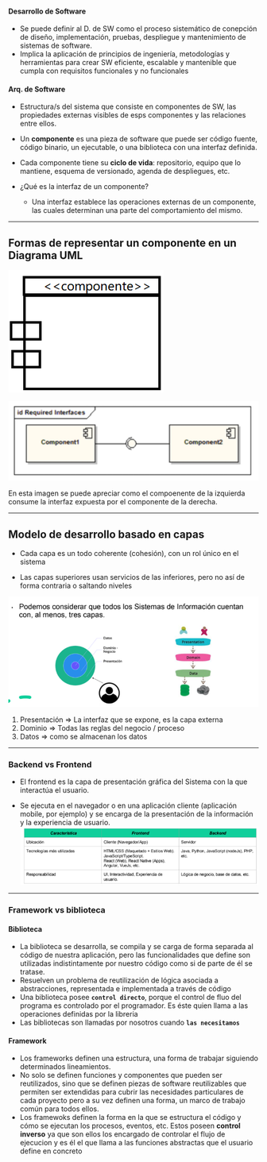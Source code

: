 
#### Desarrollo de Software
* Se puede definir al D. de SW como el proceso sistemático de conepción de diseño, implementación, pruebas, despliegue  y mantenimiento de sistemas de software.
* Implica la aplicación de principios de ingeniería, metodologías y herramientas para crear SW eficiente, escalable y mantenible que cumpla con requisitos funcionales y no funcionales

#### Arq. de Software

* Estructura/s del sistema que consiste en componentes de SW, las propiedades externas visibles de esps componentes y las relaciones entre ellos.
* Un **componente** es una pieza de software que puede ser código fuente, código binario,
un ejecutable, o una biblioteca con una interfaz definida.
* Cada componente tiene su **ciclo de vida**: repositorio, equipo que lo mantiene, esquema de versionado, agenda de despliegues, etc.

* ¿Qué es la interfaz de un componente?

    * Una interfaz establece las operaciones externas de un componente, las cuales
determinan una parte del comportamiento del mismo.

---
## Formas de representar un componente en un Diagrama UML

![componente](img/image-4.png)



![Dependencia de componentes](img/image-1.png)

En esta imagen se puede apreciar como el compoenente de la izquierda consume la interfaz expuesta por el componente de la derecha. 

---
## Modelo de desarrollo basado en capas

* Cada capa es un todo coherente (cohesión), con un rol único en el sistema

* Las capas superiores usan servicios de las inferiores, pero no así de forma contraria o saltando niveles

![Modelo de capas](img/image.png)

1. Presentación $\Rightarrow$ La interfaz que se expone, es la capa externa 
2. Dominio $\Rightarrow$ Todas las reglas del negocio / proceso
3. Datos $\Rightarrow$ como se almacenan los datos


---
### Backend vs Frontend
* El frontend es la capa de presentación gráfica del Sistema con la que
interactúa el usuario.

* Se ejecuta en el navegador o en una aplicación cliente (aplicación
mobile, por ejemplo) y se encarga de la presentación de la información y
la experiencia de usuario.
![Frontend vs Backend](img/image-2.png)

---
### Framework vs biblioteca 
#### Biblioteca
* La biblioteca se desarrolla, se compila y se carga de forma separada al
código de nuestra aplicación, pero las funcionalidades que define son
utilizadas indistintamente por nuestro código como si de parte de él se
tratase.
* Resuelven un problema de reutilización de lógica asociada a abstracciones, representada e implementada a través de código
* Una biblioteca posee **`control directo`**, porque el control de fluo del programa es controlado por el programador. Es éste quien llama a las operaciones definidas por la libreria
* Las bibliotecas son llamadas por nosotros cuando **`las necesitamos`**

#### Framework
* Los frameworks definen una estructura, una forma de trabajar siguiendo determinados lineamientos.
* No solo se definen funciones y componentes que pueden ser
reutilizados, sino que se definen piezas de software reutilizables que
permiten ser extendidas para cubrir las necesidades particulares de
cada proyecto pero a su vez definen una forma, un marco de trabajo
común para todos ellos.
* Los framewoks definen la forma en la que se estructura el código y cómo se ejecutan los procesos, eventos, etc. Estos poseen **control inverso** ya que son ellos los encargado de controlar el flujo de ejecucion y es él el que llama a las funciones abstractas que el usuario define en concreto